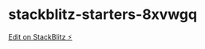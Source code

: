 # stackblitz-starters-8xvwgq

[Edit on StackBlitz ⚡️](https://stackblitz.com/edit/stackblitz-starters-8xvwgq)